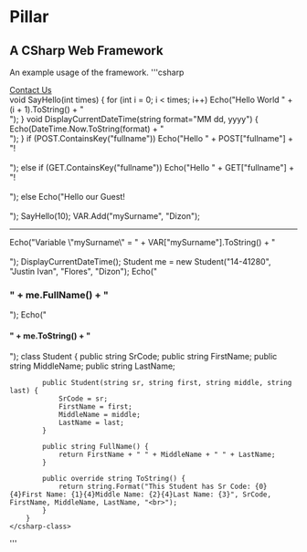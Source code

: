 # Pillar
## A CSharp Web Framework

An example usage of the framework.
'''csharp
<!DOCTYPE html>
<html>
<head>
    <meta charset="utf-8" />
    <meta http-equiv="X-UA-Compatible" content="IE=edge">
    <title>Pillar Site</title>
    <meta name="viewport" content="width=device-width, initial-scale=1">
</head>
<body>
    <a href="info/contact">Contact Us</a><br>
	<csharp-func>
		void SayHello(int times) {
			for (int i = 0; i < times; i++) Echo("Hello World " + (i + 1).ToString() + "<br>");
		}
		void DisplayCurrentDateTime(string format="MM dd, yyyy") {
			Echo(DateTime.Now.ToString(format) + "<br>");
		}
	</csharp-func>
    <csharp>
		if (POST.ContainsKey("fullname")) Echo("Hello " + POST["fullname"] + "!<br><br>");
		else if (GET.ContainsKey("fullname")) Echo("Hello " + GET["fullname"] + "!<br><br>");
		else Echo("Hello our Guest!<br><br>");
        SayHello(10);
		VAR.Add("mySurname", "Dizon");
    </csharp>
	<br><hr>
	<csharp>
		Echo("Variable \"mySurname\" = " + VAR["mySurname"].ToString() + "<br><br>");
		DisplayCurrentDateTime();
		Student me = new Student("14-41280", "Justin Ivan", "Flores", "Dizon");
		Echo("<h3>" + me.FullName() + "</h3>");
		Echo("<h4>" + me.ToString() + "</h4>");
	</csharp>
	<csharp-class>
		class Student {
			public string SrCode;
			public string FirstName;
			public string MiddleName;
			public string LastName;
			
			public Student(string sr, string first, string middle, string last) {
				SrCode = sr;
				FirstName = first;
				MiddleName = middle;
				LastName = last;
			}
			
			public string FullName() {
				return FirstName + " " + MiddleName + " " + LastName;
			}
			
			public override string ToString() {
				return string.Format("This Student has Sr Code: {0}{4}First Name: {1}{4}Middle Name: {2}{4}Last Name: {3}", SrCode, FirstName, MiddleName, LastName, "<br>");
			}
		}
	</csharp-class>
</body>
</html>
'''